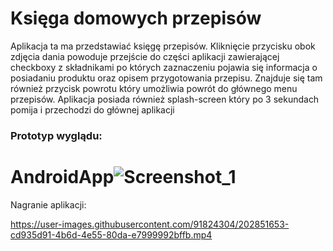# Księga domowych przepisów

Aplikacja ta ma przedstawiać księgę przepisów. Kliknięcie przycisku obok zdjęcia dania powoduje przejście
do części aplikacji zawierającej checkboxy z składnikami po których zaznaczeniu pojawia się informacja
o posiadaniu produktu oraz opisem przygotowania przepisu. Znajduje się tam również przycisk powrotu który
umożliwia powrót do głównego menu przepisów.
Aplikacja posiada również splash-screen który po 3 sekundach pomija i przechodzi do głównej aplikacji  
### Prototyp wyglądu:
# AndroidApp![Screenshot_1](https://user-images.githubusercontent.com/91824304/202756084-1a7c26f5-5b3b-41e9-ae8a-5a6539c13d71.png)
Nagranie aplikacji:


https://user-images.githubusercontent.com/91824304/202851653-cd935d91-4b6d-4e55-80da-e7999992bffb.mp4


